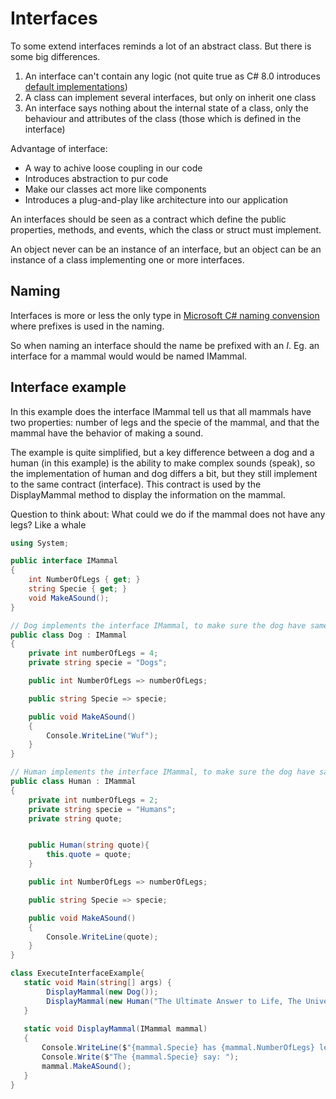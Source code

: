 # Interfaces

To some extend interfaces reminds a lot of an abstract class. But there is some big differences.

1. An interface can't contain any logic (not quite true as C# 8.0 introduces [default implementations](https://docs.microsoft.com/en-us/dotnet/csharp/language-reference/proposals/csharp-8.0/default-interface-methods))
2. A class can implement several interfaces, but only on inherit one class
3. An interface says nothing about the internal state of a class, only the behaviour and attributes of the class (those which is defined in the interface)

Advantage of interface:
* A way to achive loose coupling in our code
* Introduces abstraction to pur code
* Make our classes act more like components
* Introduces a plug-and-play like architecture into our application

An interfaces should be seen as a contract which define the public properties, methods, and events, which the class or struct must implement.

An object never can be an instance of an interface, but an object can be an instance of a class implementing one or more interfaces.

## Naming

Interfaces is more or less the only type in [Microsoft C# naming convension](https://docs.microsoft.com/en-us/dotnet/standard/design-guidelines/names-of-classes-structs-and-interfaces) where prefixes is used in the naming. 

So when naming an interface should the name be prefixed with an *I*. Eg. an interface for a mammal would would be named IMammal.

## Interface example

In this example does the interface IMammal tell us that all mammals have two properties: number of legs and the specie of the mammal, and that the mammal have the behavior of making a sound.

The example is quite simplified, but a key difference between a dog and a human (in this example) is the ability to make complex sounds (speak), so the implementation of human and dog differs a bit, but they still implement to the same contract (interface). This contract is used by the DisplayMammal method to display the information on the mammal.

Question to think about: What could we do if the mammal does not have any legs? Like a whale

```C# runnable
using System;

public interface IMammal
{
	int NumberOfLegs { get; }
	string Specie { get; }
	void MakeASound();
}

// Dog implements the interface IMammal, to make sure the dog have same behaviours and attributes as other mammals 
public class Dog : IMammal
{
	private int numberOfLegs = 4;
	private string specie = "Dogs";

	public int NumberOfLegs => numberOfLegs;

	public string Specie => specie;

	public void MakeASound()
	{
		Console.WriteLine("Wuf");
	}
}

// Human implements the interface IMammal, to make sure the dog have same behaviours and attributes as other mammals
public class Human : IMammal
{
	private int numberOfLegs = 2;
	private string specie = "Humans";
	private string quote;


	public Human(string quote){
		this.quote = quote;
	}

	public int NumberOfLegs => numberOfLegs;

	public string Specie => specie;

	public void MakeASound()
	{
		Console.WriteLine(quote);
	}
}

class ExecuteInterfaceExample{  
   static void Main(string[] args) {
        DisplayMammal(new Dog());
        DisplayMammal(new Human("The Ultimate Answer to Life, The Universe and Everything is...42!"));
   }
   
   static void DisplayMammal(IMammal mammal)
   {
       Console.WriteLine($"{mammal.Specie} has {mammal.NumberOfLegs} legs");
       Console.Write($"The {mammal.Specie} say: ");
       mammal.MakeASound();
   }
}

```

